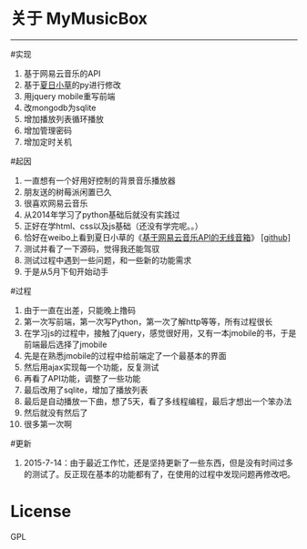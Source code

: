 # 关于  MyMusicBox 
---

#实现

1. 基于网易云音乐的API
2. 基于[夏日小草](http://homeway.me/)的py进行修改
3. 用jquery mobile重写前端
4. 改mongodb为sqlite
5. 增加播放列表循环播放 
6. 增加管理密码
7. 增加定时关机

#起因
1. 一直想有一个好用好控制的背景音乐播放器
2. 朋友送的树莓派闲置已久
3. 很喜欢网易云音乐
4. 从2014年学习了python基础后就没有实践过
5. 正好在学html、css以及js基础（还没有学完呢。。）
6. 恰好在weibo上看到夏日小草的《[基于网易云音乐API的无线音箱](http://segmentfault.com/a/1190000002597540)》 [[github]](https://github.com/grasses/NetEase-Wireless-MusicBox)
7. 测试并看了一下源码，觉得我还能驾驭
8. 测试过程中遇到一些问题，和一些新的功能需求
9. 于是从5月下旬开始动手

#过程
1. 由于一直在出差，只能晚上撸码
2. 第一次写前端，第一次写Python，第一次了解http等等，所有过程很长
3. 在学习js的过程中，接触了jquery，感觉很好用，又有一本jmobile的书，于是前端最后选择了jmobile
4. 先是在熟悉jmobile的过程中给前端定了一个最基本的界面
5. 然后用ajax实现每一个功能，反复测试
6. 再看了API功能，调整了一些功能
7. 最后改用了sqlite，增加了播放列表
8. 最后是自动播放一下曲，想了5天，看了多线程编程，最后才想出一个笨办法
9. 然后就没有然后了
10. 很多第一次啊

#更新

1. 2015-7-14：由于最近工作忙，还是坚持更新了一些东西，但是没有时间过多的测试了。反正现在基本的功能都有了，在使用的过程中发现问题再修改吧。



# License

GPL